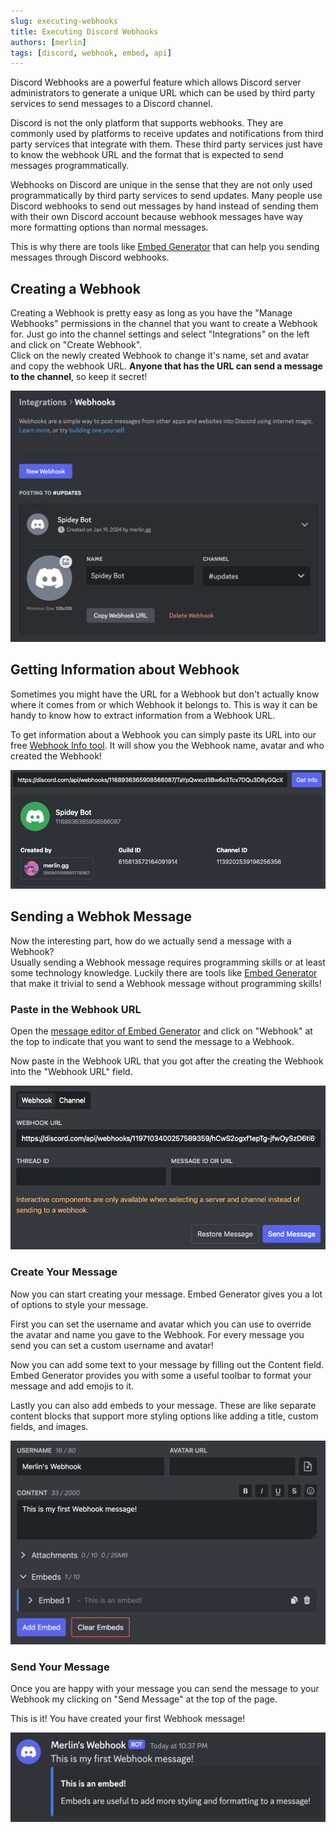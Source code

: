```yaml
---
slug: executing-webhooks
title: Executing Discord Webhooks
authors: [merlin]
tags: [discord, webhook, embed, api]
---
```


Discord Webhooks are a powerful feature which allows Discord server administrators to generate a unique URL which can be used by third party services to send messages to a Discord channel.

Discord is not the only platform that supports webhooks. They are commonly used by platforms to receive updates and notifications from third party services that integrate with them. These third party services just have to know the webhook URL and the format that is expected to send messages programmatically.

Webhooks on Discord are unique in the sense that they are not only used programmatically by third party services to send updates. Many people use Discord webhooks to send out messages by hand instead of sending them with their own Discord account because webhook messages have way more formatting options than normal messages.

This is why there are tools like [Embed Generator](https://message.style) that can help you sending messages through Discord webhooks.

<!--truncate-->

## Creating a Webhook

Creating a Webhook is pretty easy as long as you have the "Manage Webhooks" permissions in the channel that you want to create a Webhook for. Just go into the channel settings and select "Integrations" on the left and click on "Create Webhook".  
Click on the newly created Webhook to change it's name, set and avatar and copy the webhook URL. **Anyone that has the URL can send a message to the channel**, so keep it secret!

![Creating a Webhook](./webhooks.png)

## Getting Information about Webhook

Sometimes you might have the URL for a Webhook but don't actually know where it comes from or which Webhook it belongs to. This is way it can be handy to know how to extract information from a Webhook URL.

To get information about a Webhook you can simply paste its URL into our free [Webhook Info tool](https://message.style/app/tools/webhook-info). It will show you the Webhook name, avatar and who created the Webhook!

![Webhook Info](./webhook-info.png)

## Sending a Webhok Message

Now the interesting part, how do we actually send a message with a Webhook?  
Usually sending a Webhook message requires programming skills or at least some technology knowledge. Luckily there are tools like [Embed Generator](https://message.style) that make it trivial to send a Webhook message without programming skills!

### Paste in the Webhook URL

Open the [message editor of Embed Generator](https://message.style/app) and click on "Webhook" at the top to indicate that you want to send the message to a Webhook.

Now paste in the Webhook URL that you got after the creating the Webhook into the "Webhook URL" field.

![Embed Generator Webhook](./editor-send.png)

### Create Your Message

Now you can start creating your message. Embed Generator gives you a lot of options to style your message.

First you can set the username and avatar which you can use to override the avatar and name you gave to the Webhook. For every message you send you can set a custom username and avatar!

Now you can add some text to your message by filling out the Content field. Embed Generator provides you with some a useful toolbar to format your message and add emojis to it.

Lastly you can also add embeds to your message. These are like separate content blocks that support more styling options like adding a title, custom fields, and images.

![Embed Generator Editor](./editor-message.png)

### Send Your Message

Once you are happy with your message you can send the message to your Webhook my clicking on "Send Message" at the top of the page.

This is it! You have created your first Webhook message!

![Example Message](./message.png)
